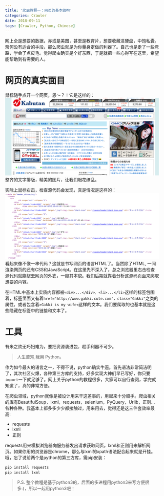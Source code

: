```yaml
---
title: '爬虫教程一：网页的基本结构'
categories: Crawler
date: 2018-09-11
tags: [Crawler, Python, Chinese]
---
```


网上全是想要的数据，亦或是美图，甚至是教育片，想要收藏进硬盘，中饱私囊。奈何没有适合的手段，那么爬虫就是为你量身定做的利器了。自己也是走了一些弯路，学会了点皮毛。觉得爬虫确实是个好东西，于是就把一些心得写在这里，希望能帮助到有需要的人。

# 网页的真实面目

鼠标随手点开一个网页，恩～？！它是这样的：
![](https://raw.githubusercontent.com/S-W-K/Images/master/img/crawler_tutorial1_1.png)
整齐的文字排版，精美的图片，让我们眼花缭乱。  

<!-- more -->

实际上鼠标右击，检查源代码会发现，真是情况是这样的：
![](https://raw.githubusercontent.com/S-W-K/Images/master/img/crawler_tutorial1_2.png)
看起来像不像一串代码？这就是书写网页的语言HTML了。当然除了HTML, 一同渲染网页的还有CSS和JavaScript。在这里先不深入了，总之浏览器里右击检查源代码就能褪去网页的外衣，一窥其本貌。我们后期就靠着分析这源码页面来爬取想要的内容。

在HTML中基本上实质内容都被`<div>...</div>，<li>...</li>`这样的标签包围着，标签里面又有着`href="http://www.gakki.cute.com"，class="Gakki"`之类的属性，或者包含着`>Gakki is my wife<`这样的文本。我们要爬取的也基本就是这些隐藏在标签中的链接和文本了。

# 工具

有米之炊无巧妇难为，要把资源装进包，趁手利器不可少。  
>人生苦短,我用 Python。 

作为如今最火的语言之一，不得不说，python确实牛逼。首先语法非常简洁明了，其次社区火爆，各种第三方库的支持，好多实现大神们早已写好，你只要`import`一下就足够了。网上关于python的教程很多，大家可以自行查阅，学完就知道了，真的非常方便。  

在爬虫领域，python就像是被设计用来干这差事的，用起来十分顺手。爬虫相关的库有BeautifulSoup，lxml，requests，selenium，PyQuery，Urlib，正则...各种各种。我基本上都多多少少都接触过，用来用去，觉得还是这三件套效率最高:

- requests
- lxml
- 正则 

requests用来模拟浏览器向服务器发出请求获取网页，lxml和正则用来解析网页。如果你用的浏览器是chrome，那么与lxml的xpath语法配合起来就是开挂。哦，忘了说前两个是python的第三方库，需pip安装：

```python
pip install requests
pip install lxml
```

> P.S. 整个教程是基于python3的，后面的多进程用python3来写方便很多:)，所以一起用python3吧！

